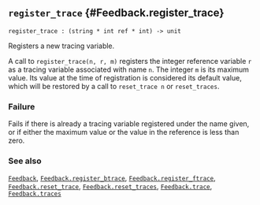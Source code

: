 ## `register_trace` {#Feedback.register_trace}


```
register_trace : (string * int ref * int) -> unit
```



Registers a new tracing variable.


A call to `register_trace(n, r, m)` registers the integer reference
variable `r` as a tracing variable associated with name `n`.  The
integer `m` is its maximum value.  Its value at the time of
registration is considered its default value, which will be restored
by a call to `reset_trace n` or `reset_traces`.

### Failure

Fails if there is already a tracing variable registered under the name
given, or if either the maximum value or the value in the reference is
less than zero.

### See also

[`Feedback`](#Feedback), [`Feedback.register_btrace`](#Feedback.register_btrace), [`Feedback.register_ftrace`](#Feedback.register_ftrace), [`Feedback.reset_trace`](#Feedback.reset_trace), [`Feedback.reset_traces`](#Feedback.reset_traces), [`Feedback.trace`](#Feedback.trace), [`Feedback.traces`](#Feedback.traces)

